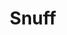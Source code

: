 ---
title: "Snuff"
summary: "Punk rock band from London, England formed in 1986. They broke up in 1991 and then got back together again in 1994. Affiliated with ."
image: "snuff.jpg"
apple_music_artist_url: "None"
wikipedia_url: "none"
---